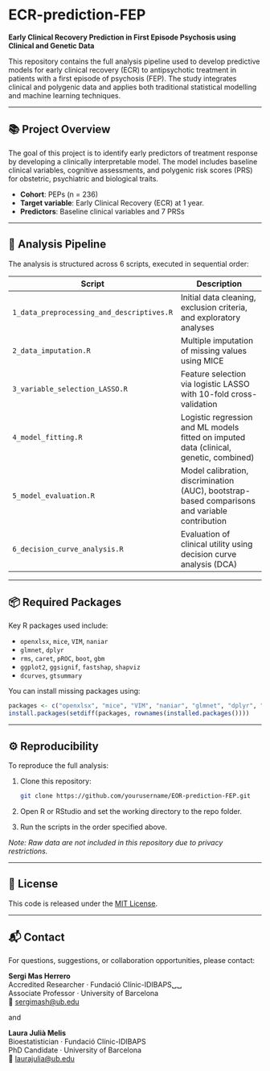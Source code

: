 # ECR-prediction-FEP

**Early Clinical Recovery Prediction in First Episode Psychosis using Clinical and Genetic Data**

This repository contains the full analysis pipeline used to develop predictive models for early clinical recovery (ECR) to antipsychotic treatment in patients with a first episode of psychosis (FEP). The study integrates clinical and polygenic data and applies both traditional statistical modelling and machine learning techniques.

---

## 📚 Project Overview

The goal of this project is to identify early predictors of treatment response by developing a clinically interpretable model. The model includes baseline clinical variables, cognitive assessments, and polygenic risk scores (PRS) for obstetric, psychiatric and biological traits.

- **Cohort**: PEPs (n = 236)
- **Target variable**: Early Clinical Recovery (ECR) at 1 year.
- **Predictors**: Baseline clinical variables  and 7 PRSs

---

## 🧪 Analysis Pipeline

The analysis is structured across 6 scripts, executed in sequential order:

| Script | Description |
|--------|-------------|
| `1_data_preprocessing_and_descriptives.R` | Initial data cleaning, exclusion criteria, and exploratory analyses |
| `2_data_imputation.R` | Multiple imputation of missing values using MICE |
| `3_variable_selection_LASSO.R` | Feature selection via logistic LASSO with 10-fold cross-validation |
| `4_model_fitting.R` | Logistic regression and ML models fitted on imputed data (clinical, genetic, combined) |
| `5_model_evaluation.R` | Model calibration, discrimination (AUC), bootstrap-based comparisons and variable contribution|
| `6_decision_curve_analysis.R` | Evaluation of clinical utility using decision curve analysis (DCA) |

---

## 📦 Required Packages

Key R packages used include:

- `openxlsx`, `mice`, `VIM`, `naniar`
- `glmnet`, `dplyr`
- `rms`, `caret`, `pROC`, `boot`, `gbm`
- `ggplot2`, `ggsignif`, `fastshap`, `shapviz`
- `dcurves`, `gtsummary` 

You can install missing packages using:

```r
packages <- c("openxlsx", "mice", "VIM", "naniar", "glmnet", "dplyr", "rms", "caret", "pROC", "boot", "gbm", "ggplot2", "ggsignif", "fastshap", "shapviz", "dcurves", "gtsummary")
install.packages(setdiff(packages, rownames(installed.packages())))
```

---

## ⚙️ Reproducibility

To reproduce the full analysis:

1. Clone this repository:
   ```bash
   git clone https://github.com/yourusername/EOR-prediction-FEP.git
   ```

2. Open R or RStudio and set the working directory to the repo folder.

3. Run the scripts in the order specified above.

*Note: Raw data are not included in this repository due to privacy restrictions.*

---

## 📄 License

This code is released under the [MIT License](LICENSE).

---

## 📬 Contact

For questions, suggestions, or collaboration opportunities, please contact:

**Sergi Mas Herrero**  
Accredited Researcher · Fundació Clínic-IDIBAPS␣␣  
Associate Professor · University of Barcelona  
📧 sergimash@ub.edu

and 

**Laura Julià Melis**  
Bioestatistician · Fundació Clínic-IDIBAPS  
PhD Candidate · University of Barcelona  
📧 laurajulia@ub.edu
